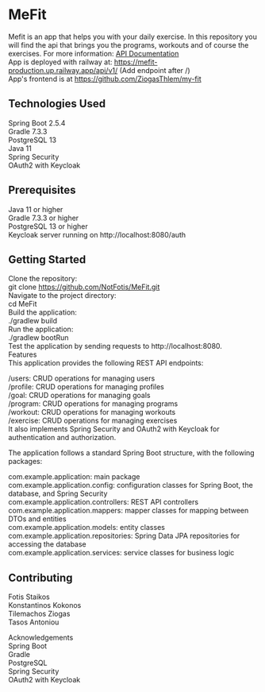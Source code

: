 # MeFit

Mefit is an app that helps you with your daily exercise. In this repository you will find the api that brings you the programs, workouts and of course the exercises.
For more information: <a href="https://github.com/NotFotis/MeFit/wiki/API-Documentation">API Documentation</a> <br />
App is deployed with railway at: https://mefit-production.up.railway.app/api/v1/ (Add endpoint after /) <br />
App's frontend is at https://github.com/ZiogasThlem/my-fit

## Technologies Used <br />
Spring Boot 2.5.4 <br />
Gradle 7.3.3 <br />
PostgreSQL 13 <br />
Java 11 <br />
Spring Security <br />
OAuth2 with Keycloak <br />
## Prerequisites <br />
Java 11 or higher <br />
Gradle 7.3.3 or higher <br />
PostgreSQL 13 or higher <br />
Keycloak server running on http://localhost:8080/auth <br />
## Getting Started <br />
Clone the repository: <br />
git clone https://github.com/NotFotis/MeFit.git <br />
Navigate to the project directory: <br />
cd MeFit <br />
Build the application: <br />
./gradlew build <br />
Run the application: <br />
./gradlew bootRun <br />
Test the application by sending requests to http://localhost:8080. <br />
Features <br />
This application provides the following REST API endpoints: <br />

/users: CRUD operations for managing users <br />
/profile: CRUD operations for managing profiles <br />
/goal: CRUD operations for managing goals <br />
/program: CRUD operations for managing programs <br />
/workout: CRUD operations for managing workouts <br />
/exercise: CRUD operations for managing exercises <br />
It also implements Spring Security and OAuth2 with Keycloak for authentication and authorization. <br />

The application follows a standard Spring Boot structure, with the following packages: <br />

com.example.application: main package <br />
com.example.application.config: configuration classes for Spring Boot, the database, and Spring Security <br />
com.example.application.controllers: REST API controllers <br />
com.example.application.mappers: mapper classes for mapping between DTOs and entities <br />
com.example.application.models: entity classes <br />
com.example.application.repositories: Spring Data JPA repositories for accessing the database <br />
com.example.application.services: service classes for business logic <br />

## Contributing  <br />
Fotis Staikos <br />
Konstantinos Kokonos <br />
Tilemachos Ziogas <br />
Tasos Antoniou <br />

Acknowledgements <br />
Spring Boot <br />
Gradle <br />
PostgreSQL <br />
Spring Security <br />
OAuth2 with Keycloak <br />
